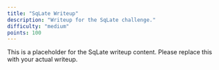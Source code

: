 ```yaml
---
title: "SqLate Writeup"
description: "Writeup for the SqLate challenge."
difficulty: "medium"
points: 100
---
```


This is a placeholder for the SqLate writeup content. Please replace this with your actual writeup.